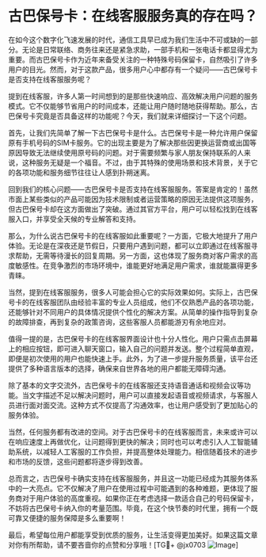# 古巴保号卡：在线客服服务真的存在吗？

在如今这个数字化飞速发展的时代，通信工具早已成为我们生活中不可或缺的一部分。无论是日常联络、商务往来还是紧急求助，一部手机和一张电话卡都显得尤为重要。而古巴保号卡作为近年来备受关注的一种特殊号码保留卡，自然吸引了许多用户的目光。然而，对于这款产品，很多用户心中都存有一个疑问——古巴保号卡是否支持在线客服服务呢？

提到在线客服，许多人第一时间想到的是那些快速响应、高效解决用户问题的服务模式。它不仅能够节省用户的时间成本，还能让用户随时随地获得帮助。那么，古巴保号卡究竟是否具备这样的功能呢？今天，我们就来详细探讨一下这个问题。

首先，让我们先简单了解一下古巴保号卡是什么。古巴保号卡是一种允许用户保留原有手机号码的SIM卡服务。它的出现主要是为了解决那些因更换运营商或出国等原因导致无法继续使用原号码的问题。对于需要频繁与家人朋友保持联系的人来说，这种服务无疑是一个福音。不过，由于其特殊的使用场景和技术背景，关于它的各项功能和服务细节往往让人感到扑朔迷离。

回到我们的核心问题——古巴保号卡是否支持在线客服服务。答案是肯定的！虽然市面上某些类似的产品可能因为技术限制或者运营策略的原因无法提供这项服务，但古巴保号卡却在这方面做出了突破。通过其官方平台，用户可以轻松找到在线客服入口，并享受全天候的专业解答和支持。

那么，为什么说古巴保号卡的在线客服如此重要呢？一方面，它极大地提升了用户体验。无论是在深夜还是节假日，只要用户遇到问题，都可以立即通过在线客服寻求帮助，无需等待漫长的回复周期。另一方面，这也体现了服务商对客户需求的高度敏感性。在竞争激烈的市场环境中，谁能更好地满足用户需求，谁就能赢得更多青睐。

当然，提到在线客服服务，很多人可能会担心它的实际效果如何。实际上，古巴保号卡的在线客服团队由经验丰富的专业人员组成，他们不仅熟悉产品的各项功能，还能够针对不同用户的具体情况提供个性化的解决方案。从简单的操作指导到复杂的故障排查，再到复杂的政策咨询，这些客服人员都能游刃有余地应对。

值得一提的是，古巴保号卡的在线客服界面设计也十分人性化。用户只需点击屏幕上的相应按钮，即可进入聊天窗口，输入自己的问题并发送。整个过程简单直观，即便是初次使用的用户也能快速上手。此外，为了进一步提升服务质量，该平台还提供了多种语言版本的选择，确保来自世界各地的用户都能无障碍沟通。

除了基本的文字交流外，古巴保号卡的在线客服还支持语音通话和视频会议等功能。当文字描述不足以解决问题时，用户可以直接发起语音或视频请求，与客服人员进行面对面交流。这种方式不仅提高了沟通效率，也让用户感受到了更加贴心的服务体验。

当然，任何服务都有改进的空间。对于古巴保号卡的在线客服而言，未来或许可以在响应速度上再做优化，让问题得到更快的解决；同时也可以考虑引入人工智能辅助系统，以减轻人工客服的工作负担，并提高整体处理能力。相信随着技术的进步和市场的反馈，这些问题都将逐步得到改善。

总而言之，古巴保号卡确实支持在线客服服务，并且这一功能已经成为其服务体系中的一大亮点。它不仅解决了用户在使用过程中可能遇到的各种难题，更体现了服务商对于用户体验的高度重视。如果你正在考虑选择一款适合自己的号码保留卡，不妨将古巴保号卡纳入你的考量范围。毕竟，在这个快节奏的时代里，拥有一个既可靠又便捷的服务保障是多么重要啊！

最后，希望每位用户都能享受到优质的服务，让生活变得更加美好。如果这篇文章对你有所帮助，请不要吝啬你的点赞和分享哦！[TG💪+ @jx0703 ![Image](https://github.com/user-attachments/assets/dbca1d08-cadb-493c-b0ec-ad6f7a83f270)]